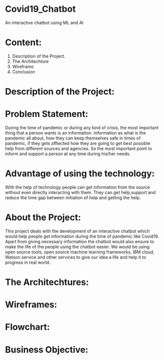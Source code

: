 # Covid19_Chatbot
An interactive chatbot using ML and AI
# Content:
1) Description of the Project.
2) The Architechture
3) Wireframe
4) Conclusion

# Description of the Project:
# Problem Statement:
During the time of pandemic or during any kind of crisis, the most important thing that a person wants is an information. Information as what is the pandemic all about,
how they can keep themselves safe in times of pandemic, if they gets afftected how they are going to get best possible help from different sources and agencies. So the most important point to inform and support a person at any time during his/her needs.
# Advantage of using the technology:
With the help of technology people can get information from the source without even directly interacting with them. They can get help,support and reduce the time gap between initiation of help and getting the help.
# About the Project:
This project deals with the development of an interactive chatbot which would help people get information during the time of pandemic like Covid19. Apart from giving necessary information the chatbot would also ensure to make the life of the people using the chatbot easier. We would be using open source tools, open source machine learning frameworks, IBM cloud, Watson service and other services to give our idea a life and help it to progress in real world.
# The Architechtures:
# Wireframes:
# Flowchart:
# Business Objective:
